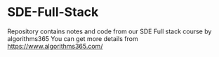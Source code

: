# SDE-Full-Stack
Repository contains notes and code from our SDE Full stack course by algorithms365 
You can get more details from https://www.algorithms365.com/
